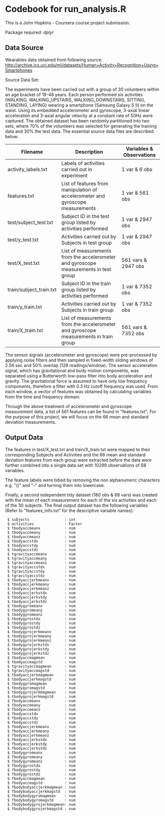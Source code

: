 # Codebook for run_analysis.R

This is a John Hopkins - Coursera course project submission. 

Package required: *dplyr*

## Data Source

Wearables data obtained from following source:
http://archive.ics.uci.edu/ml/datasets/Human+Activity+Recognition+Using+Smartphones 

Source Data Set:

The experiments have been carried out with a group of 30 volunteers within an age bracket of 19-48 years. Each person performed six activities (WALKING, WALKING\_UPSTAIRS, WALKING\_DOWNSTAIRS, SITTING, STANDING, LAYING) wearing a smartphone (Samsung Galaxy S II) on the waist. Using its embedded accelerometer and gyroscope, 3-axial linear acceleration and 3-axial angular velocity at a constant rate of 50Hz were captured. The obtained dataset has been randomly partitioned into two sets, where 70% of the volunteers was selected for generating the training data and 30% the test data. The essential source data files are described below:

Filename | Description | Variables & Observations
------------ | ------------- | -------------  
activity_labels.txt | Labels of activities carried out in experiment | 1 var & 6 obs
features.txt | List of features from manipulation of accelerometer and gyroscope measurements | 1 var & 561 obs
test/subject\_test.txt | Subject ID in the test group listed by activities performed | 1 var & 2947 obs
test/y\_test.txt | Activities carried out by Subjects in test group | 1 var & 2947 obs
test/X\_test.txt | List of measurements from the accelerometer and gyroscope measurements in test group | 561 vars & 2947 obs
train/subject\_train.txt | Subject ID in the train group listed by activities performed | 1 var & 7352 obs
train/y\_train.txt | Activities carried out by Subjects in train group | 1 var & 7352 obs
train/X\_train.txt | List of measurements from the accelerometer and gyroscope measurements in train group | 561 vars & 7352 obs

The sensor signals (accelerometer and gyroscope) were pre-processed by applying noise filters and then sampled in fixed-width sliding windows of 2.56 sec and 50% overlap (128 readings/window). The sensor acceleration signal, which has gravitational and body motion components, was separated using a Butterworth low-pass filter into body acceleration and gravity. The gravitational force is assumed to have only low frequency components, therefore a filter with 0.3 Hz cutoff frequency was used. From each window, a vector of features was obtained by calculating variables from the time and frequency domain. 

Through the above treatment of accelerometer and gyroscope measurement data, a list of 561 features can be found in "features.txt". For the purpose of this project, we will focus on the 66 mean and standard deviation measurements. 

## Output Data

The features in test/X\_test.txt and train/X\_train.txt were mapped to their corresponding Subjects and Activities and the 66 mean and standard deviation features from each group were extracted before the data were further combined into a single data set with 10299 observations of 68 variables. 

The feature labels were tidied by removing the non alphanumeric characters e.g. "()" and "-" and turning them into lowercase. 

Finally, a second independent tidy dataset (180 obs & 68 vars) was created with the mean of each measurement for each of the six activities and each of the 30 subjects. The final output dataset has the following variables (Refer to "features_info.txt" for the descriptive variable names):

     $ subjects                : int  
     $ activities              : Factor 
     $ tbodyaccmeanx           : num  
     $ tbodyaccmeany           : num  
     $ tbodyaccmeanz           : num  
     $ tbodyaccstdx            : num  
     $ tbodyaccstdy            : num  
     $ tbodyaccstdz            : num  
     $ tgravityaccmeanx        : num  
     $ tgravityaccmeany        : num  
     $ tgravityaccmeanz        : num  
     $ tgravityaccstdx         : num  
     $ tgravityaccstdy         : num  
     $ tgravityaccstdz         : num  
     $ tbodyaccjerkmeanx       : num  
     $ tbodyaccjerkmeany       : num  
     $ tbodyaccjerkmeanz       : num  
     $ tbodyaccjerkstdx        : num  
     $ tbodyaccjerkstdy        : num  
     $ tbodyaccjerkstdz        : num  
     $ tbodygyromeanx          : num  
     $ tbodygyromeany          : num  
     $ tbodygyromeanz          : num  
     $ tbodygyrostdx           : num  
     $ tbodygyrostdy           : num  
     $ tbodygyrostdz           : num  
     $ tbodygyrojerkmeanx      : num  
     $ tbodygyrojerkmeany      : num  
     $ tbodygyrojerkmeanz      : num  
     $ tbodygyrojerkstdx       : num  
     $ tbodygyrojerkstdy       : num  
     $ tbodygyrojerkstdz       : num  
     $ tbodyaccmagmean         : num  
     $ tbodyaccmagstd          : num  
     $ tgravityaccmagmean      : num  
     $ tgravityaccmagstd       : num  
     $ tbodyaccjerkmagmean     : num  
     $ tbodyaccjerkmagstd      : num  
     $ tbodygyromagmean        : num  
     $ tbodygyromagstd         : num  
     $ tbodygyrojerkmagmean    : num  
     $ tbodygyrojerkmagstd     : num  
     $ fbodyaccmeanx           : num  
     $ fbodyaccmeany           : num  
     $ fbodyaccmeanz           : num  
     $ fbodyaccstdx            : num  
     $ fbodyaccstdy            : num  
     $ fbodyaccstdz            : num  
     $ fbodyaccjerkmeanx       : num  
     $ fbodyaccjerkmeany       : num  
     $ fbodyaccjerkmeanz       : num  
     $ fbodyaccjerkstdx        : num  
     $ fbodyaccjerkstdy        : num  
     $ fbodyaccjerkstdz        : num  
     $ fbodygyromeanx          : num  
     $ fbodygyromeany          : num  
     $ fbodygyromeanz          : num  
     $ fbodygyrostdx           : num  
     $ fbodygyrostdy           : num  
     $ fbodygyrostdz           : num  
     $ fbodyaccmagmean         : num  
     $ fbodyaccmagstd          : num  
     $ fbodybodyaccjerkmagmean : num  
     $ fbodybodyaccjerkmagstd  : num  
     $ fbodybodygyromagmean    : num  
     $ fbodybodygyromagstd     : num  
     $ fbodybodygyrojerkmagmean: num  
     $ fbodybodygyrojerkmagstd : num 